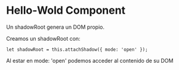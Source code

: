 # Hello-Wold Component

Un shadowRoot genera un DOM propio.

Creamos un shadowRoot con:

    let shadowRoot = this.attachShadow({ mode: 'open' });

Al estar en mode: 'open' podemos acceder al contenido de su DOM
